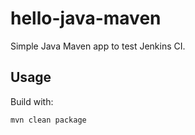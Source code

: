 # hello-java-maven

Simple Java Maven app to test Jenkins CI.

## Usage

Build with:

```bash
mvn clean package

